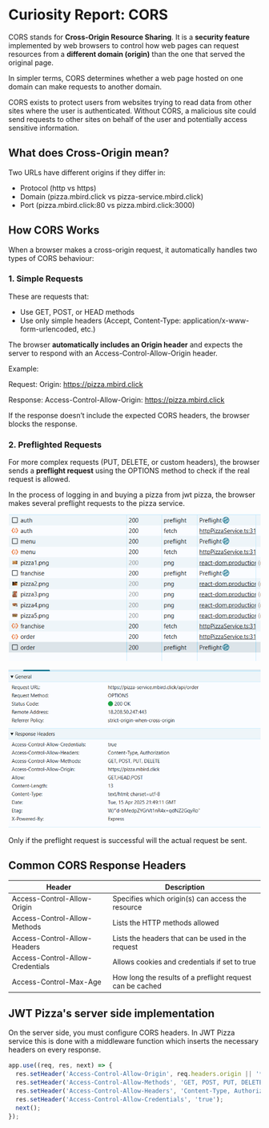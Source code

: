 # Curiosity Report: CORS

CORS stands for **Cross-Origin Resource Sharing**. It is a **security feature** implemented by web browsers to control how web pages can request resources from a **different domain (origin)** than the one that served the original page.

In simpler terms, CORS determines whether a web page hosted on one domain can make requests to another domain.

CORS exists to protect users from websites trying to read data from other sites where the user is authenticated. Without CORS, a malicious site could send requests to other sites on behalf of the user and potentially access sensitive information.

## What does Cross-Origin mean?

Two URLs have different origins if they differ in:

- Protocol (http vs https)
- Domain (pizza.mbird.click vs pizza-service.mbird.click)
- Port (pizza.mbird.click:80 vs pizza.mbird.click:3000)

## How CORS Works

When a browser makes a cross-origin request, it automatically handles two types of CORS behaviour:

### 1. Simple Requests

These are requests that:

- Use GET, POST, or HEAD methods
- Use only simple headers (Accept, Content-Type: application/x-www-form-urlencoded, etc.)

The browser **automatically includes an Origin header** and expects the server to respond with an Access-Control-Allow-Origin header.

Example:

Request:
Origin: https://pizza.mbird.click

Response:
Access-Control-Allow-Origin: https://pizza.mbird.click


If the response doesn’t include the expected CORS headers, the browser blocks the response.

### 2. Preflighted Requests

For more complex requests (PUT, DELETE, or custom headers), the browser sends a **preflight request** using the OPTIONS method to check if the real request is allowed.

In the process of logging in and buying a pizza from jwt pizza, the browser makes several preflight requests to the pizza service. 

![Preflight Requests](preflightRequests.png)

![Preflight Headers](preflightHeaders.png)

Only if the preflight request is successful will the actual request be sent.

## Common CORS Response Headers

| Header                        | Description                                                    |
|------------------------------|----------------------------------------------------------------|
| Access-Control-Allow-Origin| Specifies which origin(s) can access the resource              |
| Access-Control-Allow-Methods| Lists the HTTP methods allowed            |
| Access-Control-Allow-Headers| Lists the headers that can be used in the request             |
| Access-Control-Allow-Credentials| Allows cookies and credentials if set to true         |
| Access-Control-Max-Age     | How long the results of a preflight request can be cached      |

## JWT Pizza's server side implementation

On the server side, you must configure CORS headers. In JWT Pizza service this is done with a middleware function which inserts the necessary headers on every response. 


```js
app.use((req, res, next) => {
  res.setHeader('Access-Control-Allow-Origin', req.headers.origin || '*');
  res.setHeader('Access-Control-Allow-Methods', 'GET, POST, PUT, DELETE');
  res.setHeader('Access-Control-Allow-Headers', 'Content-Type, Authorization');
  res.setHeader('Access-Control-Allow-Credentials', 'true');
  next();
});
```


